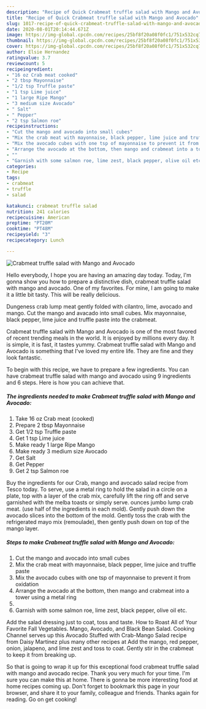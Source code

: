 ```yaml
---
description: "Recipe of Quick Crabmeat truffle salad with Mango and Avocado"
title: "Recipe of Quick Crabmeat truffle salad with Mango and Avocado"
slug: 1017-recipe-of-quick-crabmeat-truffle-salad-with-mango-and-avocado
date: 2020-08-01T20:14:44.671Z
image: https://img-global.cpcdn.com/recipes/25bf8f20a08f0fc1/751x532cq70/crabmeat-truffle-salad-with-mango-and-avocado-recipe-main-photo.jpg
thumbnail: https://img-global.cpcdn.com/recipes/25bf8f20a08f0fc1/751x532cq70/crabmeat-truffle-salad-with-mango-and-avocado-recipe-main-photo.jpg
cover: https://img-global.cpcdn.com/recipes/25bf8f20a08f0fc1/751x532cq70/crabmeat-truffle-salad-with-mango-and-avocado-recipe-main-photo.jpg
author: Elsie Hernandez
ratingvalue: 3.7
reviewcount: 5
recipeingredient:
- "16 oz Crab meat cooked"
- "2 tbsp Mayonnaise"
- "1/2 tsp Truffle paste"
- "1 tsp Lime juice"
- "1 large Ripe Mango"
- "3 medium size Avocado"
- " Salt"
- " Pepper"
- "2 tsp Salmon roe"
recipeinstructions:
- "Cut the mango and avocado into small cubes"
- "Mix the crab meat with mayonnaise, black pepper, lime juice and truffle paste"
- "Mix the avocado cubes with one tsp of mayonnaise to prevent it from oxidation"
- "Arrange the avocado at the bottom, then mango and crabmeat into a tower using a metal ring"
- ""
- "Garnish with some salmon roe, lime zest, black pepper, olive oil etc."
categories:
- Recipe
tags:
- crabmeat
- truffle
- salad

katakunci: crabmeat truffle salad 
nutrition: 241 calories
recipecuisine: American
preptime: "PT20M"
cooktime: "PT48M"
recipeyield: "3"
recipecategory: Lunch

---
```



![Crabmeat truffle salad with Mango and Avocado](https://img-global.cpcdn.com/recipes/25bf8f20a08f0fc1/751x532cq70/crabmeat-truffle-salad-with-mango-and-avocado-recipe-main-photo.jpg)

Hello everybody, I hope you are having an amazing day today. Today, I'm gonna show you how to prepare a distinctive dish, crabmeat truffle salad with mango and avocado. One of my favorites. For mine, I am going to make it a little bit tasty. This will be really delicious.

Dungeness crab lump meat gently folded with cilantro, lime, avocado and mango. Cut the mango and avacado into small cubes. Mix mayonnaise, black pepper, lime juice and truffle paste into the crabmeat.

Crabmeat truffle salad with Mango and Avocado is one of the most favored of recent trending meals in the world. It is enjoyed by millions every day. It is simple, it is fast, it tastes yummy. Crabmeat truffle salad with Mango and Avocado is something that I've loved my entire life. They are fine and they look fantastic.


To begin with this recipe, we have to prepare a few ingredients. You can have crabmeat truffle salad with mango and avocado using 9 ingredients and 6 steps. Here is how you can achieve that.

<!--inarticleads1-->

##### The ingredients needed to make Crabmeat truffle salad with Mango and Avocado:

1. Take 16 oz Crab meat (cooked)
1. Prepare 2 tbsp Mayonnaise
1. Get 1/2 tsp Truffle paste
1. Get 1 tsp Lime juice
1. Make ready 1 large Ripe Mango
1. Make ready 3 medium size Avocado
1. Get  Salt
1. Get  Pepper
1. Get 2 tsp Salmon roe


Buy the ingredients for our Crab, mango and avocado salad recipe from Tesco today. To serve, use a metal ring to hold the salad in a circle on a plate, top with a layer of the crab mix, carefully lift the ring off and serve garnished with the melba toasts or simply serve. ounces jumbo lump crab meat. (use half of the ingredients in each mold). Gently push down the avocado slices into the bottom of the mold. Gently toss the crab with the refrigerated mayo mix (remoulade), then gently push down on top of the mango layer. 

<!--inarticleads2-->

##### Steps to make Crabmeat truffle salad with Mango and Avocado:

1. Cut the mango and avocado into small cubes
1. Mix the crab meat with mayonnaise, black pepper, lime juice and truffle paste
1. Mix the avocado cubes with one tsp of mayonnaise to prevent it from oxidation
1. Arrange the avocado at the bottom, then mango and crabmeat into a tower using a metal ring
1. 
1. Garnish with some salmon roe, lime zest, black pepper, olive oil etc.


Add the salad dressing just to coat, toss and taste. How to Roast All of Your Favorite Fall Vegetables. Mango, Avocado, and Black Bean Salad. Cooking Channel serves up this Avocado Stuffed with Crab-Mango Salad recipe from Daisy Martinez plus many other recipes at Add the mango, red pepper, onion, jalapeno, and lime zest and toss to coat. Gently stir in the crabmeat to keep it from breaking up. 

So that is going to wrap it up for this exceptional food crabmeat truffle salad with mango and avocado recipe. Thank you very much for your time. I'm sure you can make this at home. There is gonna be more interesting food at home recipes coming up. Don't forget to bookmark this page in your browser, and share it to your family, colleague and friends. Thanks again for reading. Go on get cooking!

